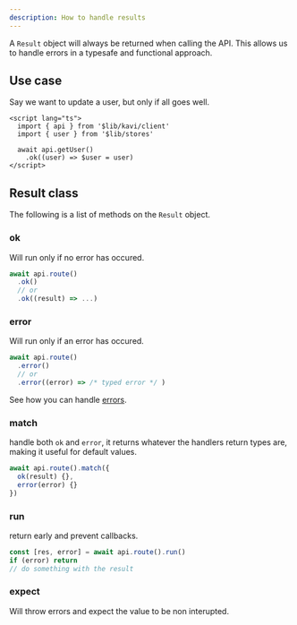 ```yaml
---
description: How to handle results
---
```


A `Result` object will always be returned when calling the API. This allows us to handle errors in a typesafe and functional approach.

## Use case
Say we want to update a user, but only if all goes well. 
```svelte file=+page.svelte
<script lang="ts">
  import { api } from '$lib/kavi/client'
  import { user } from '$lib/stores'

  await api.getUser()
    .ok((user) => $user = user)
</script>
```

## Result class
The following is a list of methods on the `Result` object.

### ok
Will run only if no error has occured.
```ts
await api.route()
  .ok()
  // or
  .ok((result) => ...)
```

### error
Will run only if an error has occured.
```ts
await api.route()
  .error()
  // or
  .error((error) => /* typed error */ )
```
See how you can handle [errors](/docs/handling-results/errors).

### match
handle both `ok` and `error`, it returns whatever the handlers return types are, making it useful for default values.
```ts
await api.route().match({
  ok(result) {},
  error(error) {}
})
```

### run
return early and prevent callbacks.
```ts
const [res, error] = await api.route().run()
if (error) return
// do something with the result
```

### expect
Will throw errors and expect the value to be non interupted.